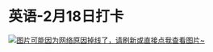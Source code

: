 # 英语-2月18日打卡

[![图片可能因为网络原因掉线了，请刷新或直接点我查看图片~](https://cdn.jsdelivr.net/gh/ylsislove/image-home/test/20210220235522.jpg)](https://cdn.jsdelivr.net/gh/ylsislove/image-home/test/20210220235522.jpg)
